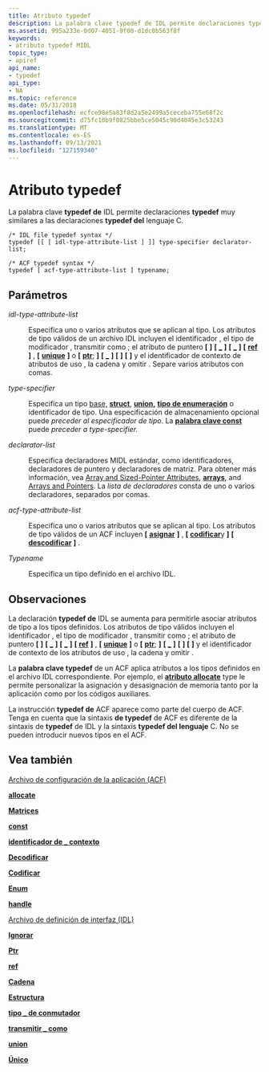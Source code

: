 ```yaml
---
title: Atributo typedef
description: La palabra clave typedef de IDL permite declaraciones typedef muy similares a las declaraciones typedef del lenguaje C.
ms.assetid: 995a233e-0d07-4051-9f00-d1dc0b563f8f
keywords:
- atributo typedef MIDL
topic_type:
- apiref
api_name:
- typedef
api_type:
- NA
ms.topic: reference
ms.date: 05/31/2018
ms.openlocfilehash: ecfce98e5a83f8d2a5e2499a5ceceba755e68f2c
ms.sourcegitcommit: d75fc10b9f0825bbe5ce5045c90d4045e3c53243
ms.translationtype: MT
ms.contentlocale: es-ES
ms.lasthandoff: 09/13/2021
ms.locfileid: "127159340"
---
```

# <a name="typedef-attribute"></a>Atributo typedef

La palabra clave **typedef de** IDL permite declaraciones **typedef** muy similares a las declaraciones **typedef del** lenguaje C.

``` syntax
/* IDL file typedef syntax */
typedef [[ [ idl-type-attribute-list ] ]] type-specifier declarator-list;

/* ACF typedef syntax */
typedef [ acf-type-attribute-list ] typename;
```

## <a name="parameters"></a>Parámetros

<dl> <dt>

*idl-type-attribute-list* 
</dt> <dd>

Especifica uno o varios atributos que se aplican al tipo. Los atributos de tipo válidos de un archivo IDL incluyen el identificador , el tipo de modificador , transmitir como ; el atributo de puntero **\[** [](handle.md) **\]** **\[** [**\_**](switch-type.md) **\]** **\[** [**\_**](transmit-as.md) **\]** **\[** [**ref**](ref.md) **\]** , **\[** [**unique**](unique.md) **\]** o **\[** [**ptr**](ptr.md); **\]** **\[** [**\_**](context-handle.md) **\]** **\[** [](string.md) **\]** **\[** [](ignore.md) **\]** y el identificador de contexto de atributos de uso , la cadena y omitir . Separe varios atributos con comas.

</dd> <dt>

*type-specifier* 
</dt> <dd>

Especifica un tipo [base,](midl-base-types.md) [**struct**](struct.md), [**union,**](union.md) [**tipo de enumeración**](enum.md) o identificador de tipo. Una especificación de almacenamiento opcional puede *preceder al especificador de tipo*. La [**palabra clave const**](const.md) puede *preceder a type-specifier.*

</dd> <dt>

*declarator-list* 
</dt> <dd>

Especifica declaradores MIDL estándar, como identificadores, declaradores de puntero y declaradores de matriz. Para obtener más información, vea [Array and Sized-Pointer Attributes](array-and-sized-pointer-attributes.md), [**arrays**](arrays-1.md), and [Arrays and Pointers](/windows/desktop/Rpc/arrays-and-pointers). La *lista de declaradores* consta de uno o varios declaradores, separados por comas.

</dd> <dt>

*acf-type-attribute-list* 
</dt> <dd>

Especifica uno o varios atributos que se aplican al tipo. Los atributos de tipo válidos de un ACF incluyen **\[** [**asignar**](allocate.md) **\]** , **\[** [**codificar**](encode.md)y **\]** **\[** [**descodificar**](decode.md) **\]** .

</dd> <dt>

*Typename* 
</dt> <dd>

Especifica un tipo definido en el archivo IDL.

</dd> </dl>

## <a name="remarks"></a>Observaciones

La declaración **typedef de** IDL se aumenta para permitirle asociar atributos de tipo a los tipos definidos. Los atributos de tipo válidos incluyen el identificador , el tipo de modificador , transmitir como ; el atributo de puntero **\[** [](handle.md) **\]** **\[** [**\_**](switch-type.md) **\]** **\[** [**\_**](transmit-as.md) **\]** **\[** [**ref**](ref.md) **\]** , **\[** [**unique**](unique.md) **\]** o **\[** [**ptr**](ptr.md); **\]** **\[** [**\_**](context-handle.md) **\]** **\[** [](string.md) **\]** **\[** [](ignore.md) **\]** y el identificador de contexto de los atributos de uso , la cadena y omitir .

La **palabra clave typedef** de un ACF aplica atributos a los tipos definidos en el archivo IDL correspondiente. Por ejemplo, el [**atributo allocate**](allocate.md) type le permite personalizar la asignación y desasignación de memoria tanto por la aplicación como por los códigos auxiliares.

La instrucción **typedef de** ACF aparece como parte del cuerpo de ACF. Tenga en cuenta que la sintaxis **de typedef** de ACF es diferente de la sintaxis de **typedef** de IDL y la sintaxis **typedef del lenguaje** C. No se pueden introducir nuevos tipos en el ACF.

## <a name="see-also"></a>Vea también

<dl> <dt>

[Archivo de configuración de la aplicación (ACF)](application-configuration-file-acf-.md)
</dt> <dt>

[**allocate**](allocate.md)
</dt> <dt>

[**Matrices**](arrays-1.md)
</dt> <dt>

[**const**](const.md)
</dt> <dt>

[**identificador de \_ contexto**](context-handle.md)
</dt> <dt>

[**Decodificar**](decode.md)
</dt> <dt>

[**Codificar**](encode.md)
</dt> <dt>

[**Enum**](enum.md)
</dt> <dt>

[**handle**](handle.md)
</dt> <dt>

[Archivo de definición de interfaz (IDL)](interface-definition-idl-file.md)
</dt> <dt>

[**Ignorar**](ignore.md)
</dt> <dt>

[**Ptr**](ptr.md)
</dt> <dt>

[**ref**](ref.md)
</dt> <dt>

[**Cadena**](string.md)
</dt> <dt>

[**Estructura**](struct.md)
</dt> <dt>

[**tipo \_ de conmutador**](switch-type.md)
</dt> <dt>

[**transmitir \_ como**](transmit-as.md)
</dt> <dt>

[**union**](union.md)
</dt> <dt>

[**Único**](unique.md)
</dt> </dl>

 

 